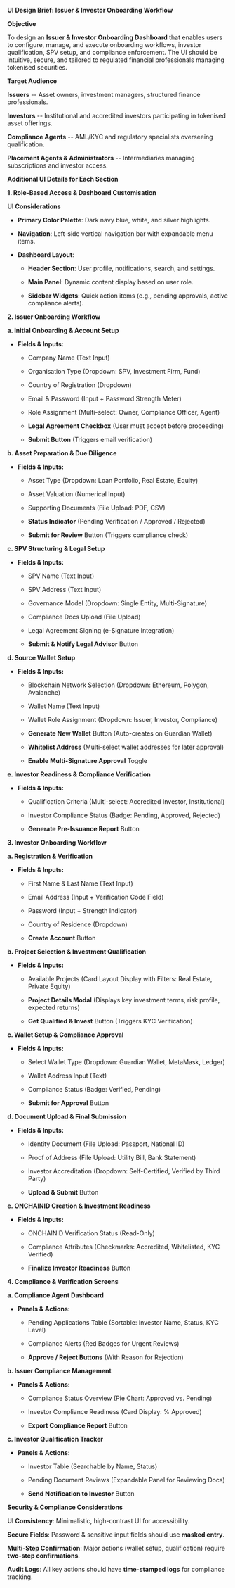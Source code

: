 **UI Design Brief: Issuer & Investor Onboarding Workflow**

**Objective**

To design an **Issuer & Investor Onboarding Dashboard** that enables
users to configure, manage, and execute onboarding workflows, investor
qualification, SPV setup, and compliance enforcement. The UI should be
intuitive, secure, and tailored to regulated financial professionals
managing tokenised securities.

**Target Audience**

**Issuers** -- Asset owners, investment managers, structured finance
professionals.

**Investors** -- Institutional and accredited investors participating in
tokenised asset offerings.

**Compliance Agents** -- AML/KYC and regulatory specialists overseeing
qualification.

**Placement Agents & Administrators** -- Intermediaries managing
subscriptions and investor access.

**Additional UI Details for Each Section**

**1. Role-Based Access & Dashboard Customisation**

**UI Considerations**

- **Primary Color Palette**: Dark navy blue, white, and silver
  highlights.

- **Navigation**: Left-side vertical navigation bar with expandable menu
  items.

- **Dashboard Layout**:

  - **Header Section**: User profile, notifications, search, and
    settings.

  - **Main Panel**: Dynamic content display based on user role.

  - **Sidebar Widgets**: Quick action items (e.g., pending approvals,
    active compliance alerts).

**2. Issuer Onboarding Workflow**

**a. Initial Onboarding & Account Setup**

- **Fields & Inputs:**

  - Company Name (Text Input)

  - Organisation Type (Dropdown: SPV, Investment Firm, Fund)

  - Country of Registration (Dropdown)

  - Email & Password (Input + Password Strength Meter)

  - Role Assignment (Multi-select: Owner, Compliance Officer, Agent)

  - **Legal Agreement Checkbox** (User must accept before proceeding)

  - **Submit Button** (Triggers email verification)

**b. Asset Preparation & Due Diligence**

- **Fields & Inputs:**

  - Asset Type (Dropdown: Loan Portfolio, Real Estate, Equity)

  - Asset Valuation (Numerical Input)

  - Supporting Documents (File Upload: PDF, CSV)

  - **Status Indicator** (Pending Verification / Approved / Rejected)

  - **Submit for Review** Button (Triggers compliance check)

**c. SPV Structuring & Legal Setup**

- **Fields & Inputs:**

  - SPV Name (Text Input)

  - SPV Address (Text Input)

  - Governance Model (Dropdown: Single Entity, Multi-Signature)

  - Compliance Docs Upload (File Upload)

  - Legal Agreement Signing (e-Signature Integration)

  - **Submit & Notify Legal Advisor** Button

**d. Source Wallet Setup**

- **Fields & Inputs:**

  - Blockchain Network Selection (Dropdown: Ethereum, Polygon,
    Avalanche)

  - Wallet Name (Text Input)

  - Wallet Role Assignment (Dropdown: Issuer, Investor, Compliance)

  - **Generate New Wallet** Button (Auto-creates on Guardian Wallet)

  - **Whitelist Address** (Multi-select wallet addresses for later
    approval)

  - **Enable Multi-Signature Approval** Toggle

**e. Investor Readiness & Compliance Verification**

- **Fields & Inputs:**

  - Qualification Criteria (Multi-select: Accredited Investor,
    Institutional)

  - Investor Compliance Status (Badge: Pending, Approved, Rejected)

  - **Generate Pre-Issuance Report** Button

**3. Investor Onboarding Workflow**

**a. Registration & Verification**

- **Fields & Inputs:**

  - First Name & Last Name (Text Input)

  - Email Address (Input + Verification Code Field)

  - Password (Input + Strength Indicator)

  - Country of Residence (Dropdown)

  - **Create Account** Button

**b. Project Selection & Investment Qualification**

- **Fields & Inputs:**

  - Available Projects (Card Layout Display with Filters: Real Estate,
    Private Equity)

  - **Project Details Modal** (Displays key investment terms, risk
    profile, expected returns)

  - **Get Qualified & Invest** Button (Triggers KYC Verification)

**c. Wallet Setup & Compliance Approval**

- **Fields & Inputs:**

  - Select Wallet Type (Dropdown: Guardian Wallet, MetaMask, Ledger)

  - Wallet Address Input (Text)

  - Compliance Status (Badge: Verified, Pending)

  - **Submit for Approval** Button

**d. Document Upload & Final Submission**

- **Fields & Inputs:**

  - Identity Document (File Upload: Passport, National ID)

  - Proof of Address (File Upload: Utility Bill, Bank Statement)

  - Investor Accreditation (Dropdown: Self-Certified, Verified by Third
    Party)

  - **Upload & Submit** Button

**e. ONCHAINID Creation & Investment Readiness**

- **Fields & Inputs:**

  - ONCHAINID Verification Status (Read-Only)

  - Compliance Attributes (Checkmarks: Accredited, Whitelisted, KYC
    Verified)

  - **Finalize Investor Readiness** Button

**4. Compliance & Verification Screens**

**a. Compliance Agent Dashboard**

- **Panels & Actions:**

  - Pending Applications Table (Sortable: Investor Name, Status, KYC
    Level)

  - Compliance Alerts (Red Badges for Urgent Reviews)

  - **Approve / Reject Buttons** (With Reason for Rejection)

**b. Issuer Compliance Management**

- **Panels & Actions:**

  - Compliance Status Overview (Pie Chart: Approved vs. Pending)

  - Investor Compliance Readiness (Card Display: % Approved)

  - **Export Compliance Report** Button

**c. Investor Qualification Tracker**

- **Panels & Actions:**

  - Investor Table (Searchable by Name, Status)

  - Pending Document Reviews (Expandable Panel for Reviewing Docs)

  - **Send Notification to Investor** Button

**Security & Compliance Considerations**

**UI Consistency**: Minimalistic, high-contrast UI for accessibility.

**Secure Fields**: Password & sensitive input fields should use **masked
entry**.

**Multi-Step Confirmation**: Major actions (wallet setup, qualification)
require **two-step confirmations**.

**Audit Logs**: All key actions should have **time-stamped logs** for
compliance tracking.
